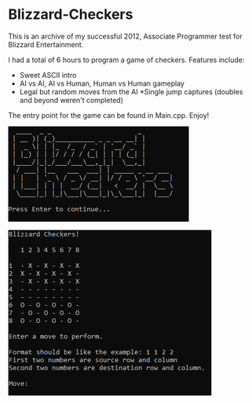 # Blizzard-Checkers
This is an archive of my successful 2012, Associate Programmer test for Blizzard Entertainment.

I had a total of 6 hours to program a game of checkers. Features include:

* Sweet ASCII intro
* AI vs AI, AI vs Human, Human vs Human gameplay
* Legal but random moves from the AI
*Single jump captures (doubles and beyond weren't completed)

The entry point for the game can be found in Main.cpp. Enjoy!

![Image](https://github.com/cgikoray/Blizzard-Checkers/blob/main/Checkers/Images/Intro.PNG)

![Image](https://github.com/cgikoray/Blizzard-Checkers/blob/main/Checkers/Images/Begin.PNG)
